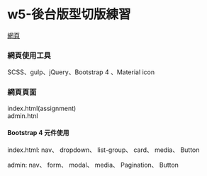 # w5-後台版型切版練習
 
[網頁](https://wanchii.github.io/gulp-bs4-w5/dist/index.html)

### 網頁使用工具  
SCSS、gulp、jQuery、Bootstrap 4 、Material icon
 
### 網頁頁面  
index.html(assignment)  
admin.htnl

#### Bootstrap 4 元件使用
index.html: 
nav、
dropdown、
list-group、
card、
media、
Button

admin:
nav、
form、
modal、
media、
Pagination、
Button
